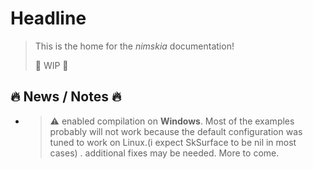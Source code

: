 # Headline

> This is the home for the *nimskia* documentation!
>
> 🚧  WIP 🚧

## 🔥 News / Notes 🔥

- 
  > ⚠️ enabled compilation on **Windows**.
  > Most of the examples probably will not work because
  > the default configuration was tuned to work on Linux.(i expect SkSurface to be nil in most cases)
  >. additional fixes may be needed. More to come.
